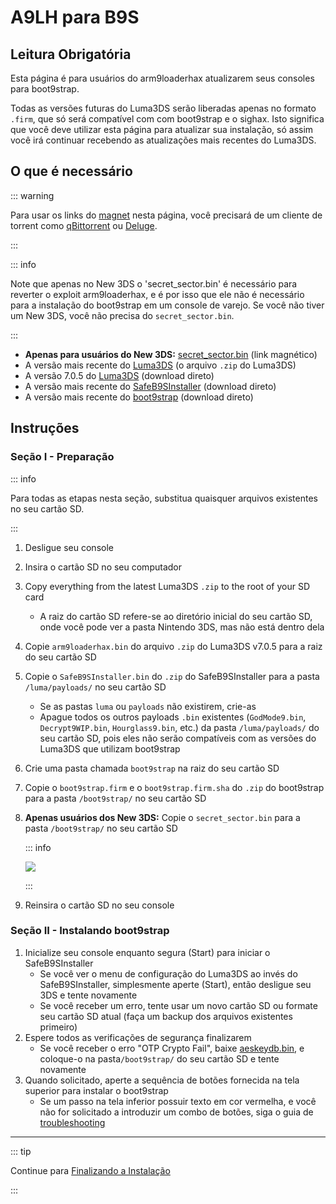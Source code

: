 # A9LH para B9S

## Leitura Obrigatória

Esta página é para usuários do arm9loaderhax atualizarem seus consoles para boot9strap.

Todas as versões futuras do Luma3DS serão liberadas apenas no formato `.firm`, que só será compatível com com boot9strap e o sighax. Isto significa que você deve utilizar esta página para atualizar sua instalação, só assim você irá continuar recebendo as atualizações mais recentes do Luma3DS.

## O que é necessário

::: warning

Para usar os links do [magnet](https://wikipedia.org/wiki/Magnet_URI_scheme) nesta página, você precisará de um cliente de torrent como [qBittorrent](https://www.qbittorrent.org/download.php) ou [Deluge](http://dev.deluge-torrent.org/wiki/Download).

:::

::: info

Note que apenas no New 3DS o 'secret_sector.bin' é necessário para reverter o exploit arm9loaderhax, e é por isso que ele não é necessário para a instalação do boot9strap em um console de varejo. Se você não tiver um New 3DS, você não precisa do `secret_sector.bin`.

:::

- <font-awesome-icon icon="fa-solid fa-magnet"/> **Apenas para usuários do New 3DS:** [secret_sector.bin](magnet:?xt=urn:btih:15a3c97acf17d67af98ae8657cc66820cc58f655\&dn=secret_sector.bin\&tr=udp%3a%2f%2ftracker.torrent.eu.org%3a451%2fannounce\&tr=udp%3a%2f%2ftracker.lelux.fi%3a6969%2fannounce\&tr=udp%3a%2f%2ftracker.loadbt.com%3a6969%2fannounce\&tr=udp%3a%2f%2ftracker.moeking.me%3a6969%2fannounce\&tr=udp%3a%2f%2ftracker.monitorit4.me%3a6969%2fannounce\&tr=udp%3a%2f%2ftracker.ololosh.space%3a6969%2fannounce\&tr=udp%3a%2f%2ftracker.pomf.se%3a80%2fannounce\&tr=udp%3a%2f%2ftracker.srv00.com%3a6969%2fannounce\&tr=udp%3a%2f%2ftracker.theoks.net%3a6969%2fannounce\&tr=udp%3a%2f%2ftracker.tiny-vps.com%3a6969%2fannounce\&tr=udp%3a%2f%2fopen.tracker.cl%3a1337%2fannounce\&tr=udp%3a%2f%2ftracker.zerobytes.xyz%3a1337%2fannounce\&tr=udp%3a%2f%2ftracker1.bt.moack.co.kr%3a80%2fannounce\&tr=udp%3a%2f%2fvibe.sleepyinternetfun.xyz%3a1738%2fannounce\&tr=udp%3a%2f%2fwww.torrent.eu.org%3a451%2fannounce\&tr=udp%3a%2f%2ftracker.openbittorrent.com%3a6969%2fannounce\&tr=udp%3a%2f%2f9.rarbg.com%3a2810%2fannounce\&tr=udp%3a%2f%2ftracker.opentrackr.org%3a1337%2fannounce\&tr=udp%3a%2f%2fexodus.desync.com%3a6969%2fannounce\&tr=http%3a%2f%2fopenbittorrent.com%3a80%2fannounce) (link magnético)
- A versão mais recente do [Luma3DS](https://github.com/LumaTeam/Luma3DS/releases/latest) (o arquivo `.zip` do Luma3DS)
- A versão 7.0.5 do [Luma3DS](https://github.com/LumaTeam/Luma3DS/releases/download/v7.0.5/Luma3DSv7.0.5.zip) (download direto)
- A versão mais recente do [SafeB9SInstaller](https://github.com/d0k3/SafeB9SInstaller/releases/download/v0.0.7/SafeB9SInstaller-20170605-122940.zip) (download direto)
- A versão mais recente do [boot9strap](https://github.com/SciresM/boot9strap/releases/download/1.4/boot9strap-1.4.zip) (download direto)

## Instruções

### Seção I - Preparação

::: info

Para todas as etapas nesta seção, substitua quaisquer arquivos existentes no seu cartão SD.

:::

1. Desligue seu console

2. Insira o cartão SD no seu computador

3. Copy everything from the latest Luma3DS `.zip` to the root of your SD card
   - A raiz do cartão SD refere-se ao diretório inicial do seu cartão SD, onde você pode ver a pasta Nintendo 3DS, mas não está dentro dela

4. Copie `arm9loaderhax.bin` do arquivo `.zip` do Luma3DS v7.0.5 para a raiz do seu cartão SD

5. Copie o `SafeB9SInstaller.bin` do `.zip` do SafeB9SInstaller para a pasta `/luma/payloads/` no seu cartão SD
   - Se as pastas `luma` ou `payloads` não existirem, crie-as
   - Apague todos os outros payloads `.bin` existentes (`GodMode9.bin`, `Decrypt9WIP.bin`, `Hourglass9.bin`, etc.) da pasta `/luma/payloads/` do seu cartão SD, pois eles não serão compatíveis com as versões do Luma3DS que utilizam boot9strap

6. Crie uma pasta chamada `boot9strap` na raiz do seu cartão SD

7. Copie o `boot9strap.firm` e o `boot9strap.firm.sha` do `.zip` do boot9strap para a pasta `/boot9strap/` no seu cartão SD

8. **Apenas usuários dos New 3DS:** Copie o `secret_sector.bin` para a pasta `/boot9strap/` no seu cartão SD

   ::: info

   ![](/images/screenshots/a9lh-to-b9s-root-layout.png)

   :::

9. Reinsira o cartão SD no seu console

### Seção II - Instalando boot9strap

1. Inicialize seu console enquanto segura (Start) para iniciar o SafeB9SInstaller
   - Se você ver o menu de configuração do Luma3DS ao invés do SafeB9SInstaller, simplesmente aperte (Start), então desligue seu 3DS e tente novamente
   - Se você receber um erro, tente usar um novo cartão SD ou formate seu cartão SD atual (faça um backup dos arquivos existentes primeiro)
2. Espere todos as verificações de segurança finalizarem
   - Se você receber o erro "OTP Crypto Fail", baixe <font-awesome-icon icon="fa-solid fa-magnet"/> [aeskeydb.bin](magnet:?xt=urn:btih:d25dab06a7e127922d70ddaa4fe896709dc99a1e\&dn=aeskeydb.bin\&tr=udp%3a%2f%2ftracker.tiny-vps.com%3a6969%2fannounce\&tr=udp%3a%2f%2ftracker.lelux.fi%3a6969%2fannounce\&tr=udp%3a%2f%2ftracker.loadbt.com%3a6969%2fannounce\&tr=udp%3a%2f%2ftracker.moeking.me%3a6969%2fannounce\&tr=udp%3a%2f%2ftracker.monitorit4.me%3a6969%2fannounce\&tr=udp%3a%2f%2ftracker.ololosh.space%3a6969%2fannounce\&tr=udp%3a%2f%2ftracker.pomf.se%3a80%2fannounce\&tr=udp%3a%2f%2ftracker.srv00.com%3a6969%2fannounce\&tr=udp%3a%2f%2ftracker.theoks.net%3a6969%2fannounce\&tr=udp%3a%2f%2fopen.tracker.cl%3a1337%2fannounce\&tr=udp%3a%2f%2ftracker.torrent.eu.org%3a451%2fannounce\&tr=udp%3a%2f%2ftracker.zerobytes.xyz%3a1337%2fannounce\&tr=udp%3a%2f%2ftracker1.bt.moack.co.kr%3a80%2fannounce\&tr=udp%3a%2f%2fvibe.sleepyinternetfun.xyz%3a1738%2fannounce\&tr=udp%3a%2f%2fwww.torrent.eu.org%3a451%2fannounce\&tr=udp%3a%2f%2ftracker.openbittorrent.com%3a6969%2fannounce\&tr=udp%3a%2f%2f9.rarbg.com%3a2810%2fannounce\&tr=udp%3a%2f%2ftracker.opentrackr.org%3a1337%2fannounce\&tr=http%3a%2f%2fopenbittorrent.com%3a80%2fannounce\&tr=udp%3a%2f%2fexodus.desync.com%3a6969%2fannounce), e coloque-o na pasta`/boot9strap/` do seu cartão SD e tente novamente
3. Quando solicitado, aperte a sequência de botões fornecida na tela superior para instalar o boot9strap
   - Se um passo na tela inferior possuir texto em cor vermelha, e você não for solicitado a introduzir um combo de botões, siga o guia de [troubleshooting](troubleshooting-a9lh-to-b9s)

<!--@include: ./_include/configure-luma3ds.md -->

___

::: tip

Continue para [Finalizando a Instalação](finalizing-setup)

:::
